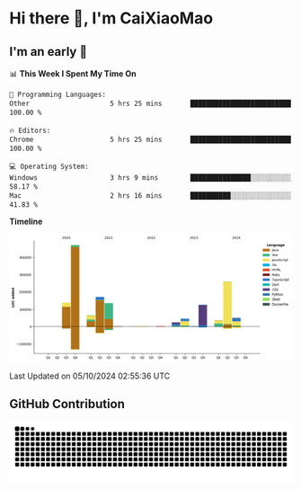 # Hi there 👋, I'm CaiXiaoMao

## I'm an early 🐤
<!--START_SECTION:waka-->
📊 **This Week I Spent My Time On** 

```text
💬 Programming Languages: 
Other                    5 hrs 25 mins       █████████████████████████   100.00 % 

🔥 Editors: 
Chrome                   5 hrs 25 mins       █████████████████████████   100.00 % 

💻 Operating System: 
Windows                  3 hrs 9 mins        ███████████████░░░░░░░░░░   58.17 % 
Mac                      2 hrs 16 mins       ██████████░░░░░░░░░░░░░░░   41.83 % 
```

**Timeline**

![Lines of Code chart](https://raw.githubusercontent.com/caixiaomao/caixiaomao/main/assets/bar_graph.png)


 Last Updated on 05/10/2024 02:55:36 UTC
<!--END_SECTION:waka-->

## GitHub Contribution
<picture>
  <source media="(prefers-color-scheme: dark)" srcset="/dist/snake/github-contribution-grid-snake-dark.svg" />
  <source media="(prefers-color-scheme: light)" srcset="/dist/snake/github-contribution-grid-snake.svg" />
  <img alt="github contribution grid snake animation" src="/dist/snake/github-contribution-grid-snake.svg" />
</picture>

